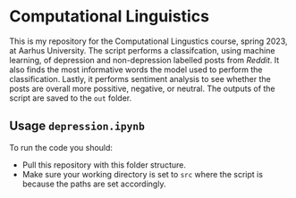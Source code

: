 # Computational Linguistics 
This is my repository for the Computational Lingustics course, spring 2023, at Aarhus University. The script performs a classifcation, using machine learning, of depression and non-depression labelled posts from *Reddit*. It also finds the most informative words the model used to perform the classification. Lastly, it performs sentiment analysis to see whether the posts are overall more possitive, negative, or neutral. The outputs of the script are saved to the ```out``` folder.

## Usage ```depression.ipynb```
To run the code you should:
- Pull this repository with this folder structure.
- Make sure your working directory is set to ```src``` where the script is because the paths are set accordingly.
